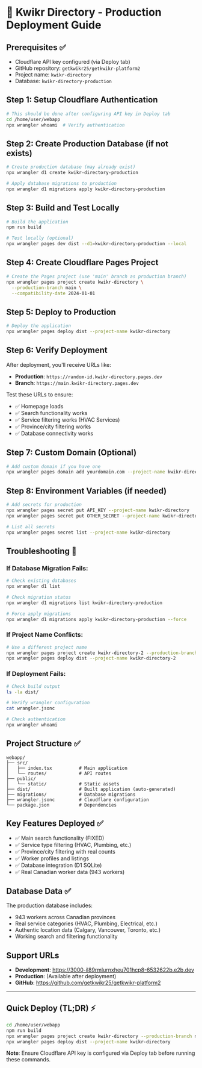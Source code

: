 # 🚀 Kwikr Directory - Production Deployment Guide

## Prerequisites ✅
- Cloudflare API key configured (via Deploy tab)
- GitHub repository: `getkwikr25/getkwikr-platform2`
- Project name: `kwikr-directory`
- Database: `kwikr-directory-production`

## Step 1: Setup Cloudflare Authentication
```bash
# This should be done after configuring API key in Deploy tab
cd /home/user/webapp
npx wrangler whoami  # Verify authentication
```

## Step 2: Create Production Database (if not exists)
```bash
# Create production database (may already exist)
npx wrangler d1 create kwikr-directory-production

# Apply database migrations to production
npx wrangler d1 migrations apply kwikr-directory-production
```

## Step 3: Build and Test Locally
```bash
# Build the application
npm run build

# Test locally (optional)
npx wrangler pages dev dist --d1=kwikr-directory-production --local
```

## Step 4: Create Cloudflare Pages Project
```bash
# Create the Pages project (use 'main' branch as production branch)
npx wrangler pages project create kwikr-directory \
  --production-branch main \
  --compatibility-date 2024-01-01
```

## Step 5: Deploy to Production
```bash
# Deploy the application
npx wrangler pages deploy dist --project-name kwikr-directory
```

## Step 6: Verify Deployment
After deployment, you'll receive URLs like:
- **Production**: `https://random-id.kwikr-directory.pages.dev`
- **Branch**: `https://main.kwikr-directory.pages.dev`

Test these URLs to ensure:
- ✅ Homepage loads
- ✅ Search functionality works
- ✅ Service filtering works (HVAC Services)
- ✅ Province/city filtering works
- ✅ Database connectivity works

## Step 7: Custom Domain (Optional)
```bash
# Add custom domain if you have one
npx wrangler pages domain add yourdomain.com --project-name kwikr-directory
```

## Step 8: Environment Variables (if needed)
```bash
# Add secrets for production
npx wrangler pages secret put API_KEY --project-name kwikr-directory
npx wrangler pages secret put OTHER_SECRET --project-name kwikr-directory

# List all secrets
npx wrangler pages secret list --project-name kwikr-directory
```

## Troubleshooting 🔧

### If Database Migration Fails:
```bash
# Check existing databases
npx wrangler d1 list

# Check migration status
npx wrangler d1 migrations list kwikr-directory-production

# Force apply migrations
npx wrangler d1 migrations apply kwikr-directory-production --force
```

### If Project Name Conflicts:
```bash
# Use a different project name
npx wrangler pages project create kwikr-directory-2 --production-branch main
npx wrangler pages deploy dist --project-name kwikr-directory-2
```

### If Deployment Fails:
```bash
# Check build output
ls -la dist/

# Verify wrangler configuration
cat wrangler.jsonc

# Check authentication
npx wrangler whoami
```

## Project Structure ✅
```
webapp/
├── src/
│   ├── index.tsx          # Main application
│   └── routes/            # API routes
├── public/
│   └── static/            # Static assets
├── dist/                  # Built application (auto-generated)
├── migrations/            # Database migrations
├── wrangler.jsonc         # Cloudflare configuration
└── package.json           # Dependencies
```

## Key Features Deployed ✅
- ✅ Main search functionality (FIXED)
- ✅ Service type filtering (HVAC, Plumbing, etc.)
- ✅ Province/city filtering with real counts
- ✅ Worker profiles and listings
- ✅ Database integration (D1 SQLite)
- ✅ Real Canadian worker data (943 workers)

## Database Data ✅
The production database includes:
- 943 workers across Canadian provinces
- Real service categories (HVAC, Plumbing, Electrical, etc.)
- Authentic location data (Calgary, Vancouver, Toronto, etc.)
- Working search and filtering functionality

## Support URLs
- **Development**: https://3000-il89rmlurnxheu701hcp8-6532622b.e2b.dev
- **Production**: (Available after deployment)
- **GitHub**: https://github.com/getkwikr25/getkwikr-platform2

---

## Quick Deploy (TL;DR) ⚡
```bash
cd /home/user/webapp
npm run build
npx wrangler pages project create kwikr-directory --production-branch main
npx wrangler pages deploy dist --project-name kwikr-directory
```

**Note**: Ensure Cloudflare API key is configured via Deploy tab before running these commands.